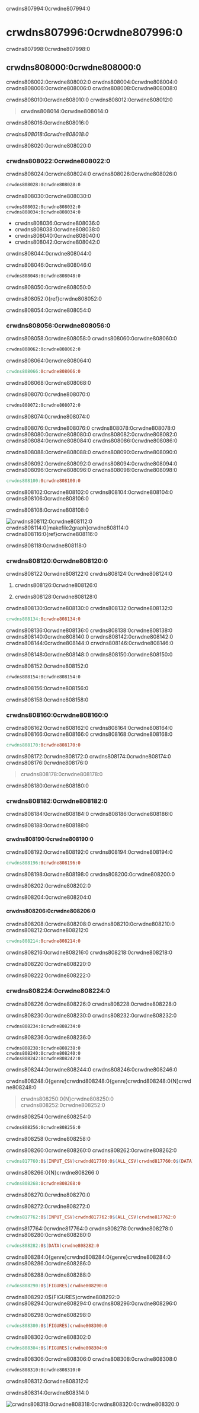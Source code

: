 crwdns807994:0crwdne807994:0
# crwdns807996:0crwdne807996:0

crwdns807998:0crwdne807998:0
## crwdns808000:0crwdne808000:0

crwdns808002:0crwdne808002:0 crwdns808004:0crwdne808004:0 crwdns808006:0crwdne808006:0 crwdns808008:0crwdne808008:0

crwdns808010:0crwdne808010:0 crwdns808012:0crwdne808012:0

> **crwdns808014:0crwdne808014:0**

crwdns808016:0crwdne808016:0

*crwdns808018:0crwdne808018:0*

crwdns808020:0crwdne808020:0
### crwdns808022:0crwdne808022:0

crwdns808024:0crwdne808024:0 crwdns808026:0crwdne808026:0

```bash
crwdns808028:0crwdne808028:0
```

crwdns808030:0crwdne808030:0

```text
crwdns808032:0crwdne808032:0
crwdns808034:0crwdne808034:0
```

- crwdns808036:0crwdne808036:0
- crwdns808038:0crwdne808038:0
- crwdns808040:0crwdne808040:0
- crwdns808042:0crwdne808042:0

crwdns808044:0crwdne808044:0

crwdns808046:0crwdne808046:0

```bash
crwdns808048:0crwdne808048:0
```

crwdns808050:0crwdne808050:0

crwdns808052:0{ref}crwdne808052:0

crwdns808054:0crwdne808054:0
### crwdns808056:0crwdne808056:0

crwdns808058:0crwdne808058:0 crwdns808060:0crwdne808060:0

```bash
crwdns808062:0crwdne808062:0
```

crwdns808064:0crwdne808064:0

```makefile
crwdns808066:0crwdne808066:0
```
crwdns808068:0crwdne808068:0

crwdns808070:0crwdne808070:0

```bash
crwdns808072:0crwdne808072:0
```

crwdns808074:0crwdne808074:0

crwdns808076:0crwdne808076:0 crwdns808078:0crwdne808078:0 crwdns808080:0crwdne808080:0 crwdns808082:0crwdne808082:0 crwdns808084:0crwdne808084:0 crwdns808086:0crwdne808086:0

crwdns808088:0crwdne808088:0 crwdns808090:0crwdne808090:0

crwdns808092:0crwdne808092:0 crwdns808094:0crwdne808094:0 crwdns808096:0crwdne808096:0 crwdns808098:0crwdne808098:0

```makefile
crwdns808100:0crwdne808100:0
```

crwdns808102:0crwdne808102:0 crwdns808104:0crwdne808104:0 crwdns808106:0crwdne808106:0

crwdns808108:0crwdne808108:0

![crwdns808112:0crwdne808112:0](crwdns808110:0crwdne808110:0) crwdns808114:0[makefile2graph]crwdne808114:0 crwdns808116:0{ref}crwdne808116:0

crwdns808118:0crwdne808118:0
### crwdns808120:0crwdne808120:0

crwdns808122:0crwdne808122:0 crwdns808124:0crwdne808124:0

1. crwdns808126:0crwdne808126:0

2. crwdns808128:0crwdne808128:0

crwdns808130:0crwdne808130:0 crwdns808132:0crwdne808132:0

```makefile
crwdns808134:0crwdne808134:0
```

crwdns808136:0crwdne808136:0 crwdns808138:0crwdne808138:0  crwdns808140:0crwdne808140:0  crwdns808142:0crwdne808142:0 crwdns808144:0crwdne808144:0 crwdns808146:0crwdne808146:0

crwdns808148:0crwdne808148:0 crwdns808150:0crwdne808150:0

crwdns808152:0crwdne808152:0

```bash
crwdns808154:0crwdne808154:0
```

crwdns808156:0crwdne808156:0

crwdns808158:0crwdne808158:0
### crwdns808160:0crwdne808160:0

crwdns808162:0crwdne808162:0 crwdns808164:0crwdne808164:0 crwdns808166:0crwdne808166:0 crwdns808168:0crwdne808168:0

```makefile
crwdns808170:0crwdne808170:0
```

crwdns808172:0crwdne808172:0 crwdns808174:0crwdne808174:0 crwdns808176:0crwdne808176:0

> crwdns808178:0crwdne808178:0

crwdns808180:0crwdne808180:0
### crwdns808182:0crwdne808182:0

crwdns808184:0crwdne808184:0 crwdns808186:0crwdne808186:0

crwdns808188:0crwdne808188:0
#### crwdns808190:0crwdne808190:0

crwdns808192:0crwdne808192:0 crwdns808194:0crwdne808194:0

```makefile
crwdns808196:0crwdne808196:0
```

crwdns808198:0crwdne808198:0 crwdns808200:0crwdne808200:0

crwdns808202:0crwdne808202:0

crwdns808204:0crwdne808204:0
#### crwdns808206:0crwdne808206:0

crwdns808208:0crwdne808208:0  crwdns808210:0crwdne808210:0 crwdns808212:0crwdne808212:0

```makefile
crwdns808214:0crwdne808214:0
```

crwdns808216:0crwdne808216:0 crwdns808218:0crwdne808218:0

crwdns808220:0crwdne808220:0

crwdns808222:0crwdne808222:0
### crwdns808224:0crwdne808224:0

crwdns808226:0crwdne808226:0 crwdns808228:0crwdne808228:0

crwdns808230:0crwdne808230:0 crwdns808232:0crwdne808232:0

```bash
crwdns808234:0crwdne808234:0
```

crwdns808236:0crwdne808236:0

```text
crwdns808238:0crwdne808238:0
crwdns808240:0crwdne808240:0
crwdns808242:0crwdne808242:0
```

crwdns808244:0crwdne808244:0 crwdns808246:0crwdne808246:0

crwdns808248:0{genre}crwdnd808248:0{genre}crwdnd808248:0{N}crwdne808248:0

> crwdns808250:0{N}crwdne808250:0 crwdns808252:0crwdne808252:0

crwdns808254:0crwdne808254:0

```bash
crwdns808256:0crwdne808256:0
```
crwdns808258:0crwdne808258:0

crwdns808260:0crwdne808260:0 crwdns808262:0crwdne808262:0

```makefile
crwdns817760:0$(INPUT_CSV)crwdnd817760:0$(ALL_CSV)crwdnd817760:0$(DATA)crwdnd817760:0$(FIGURES)crwdnd817760:0$(FIGURES)crwdnd817760:0$(FIGURES)crwdne817760:0
```

crwdns808266:0{N}crwdne808266:0

```makefile
crwdns808268:0crwdne808268:0
```

crwdns808270:0crwdne808270:0

crwdns808272:0crwdne808272:0

```makefile
crwdns817762:0$(INPUT_CSV)crwdnd817762:0$(ALL_CSV)crwdne817762:0
```

crwdns817764:0crwdne817764:0  crwdns808278:0crwdne808278:0 crwdns808280:0crwdne808280:0

```makefile
crwdns808282:0$(DATA)crwdne808282:0
```

crwdns808284:0{genre}crwdnd808284:0{genre}crwdne808284:0 crwdns808286:0crwdne808286:0

crwdns808288:0crwdne808288:0

```makefile
crwdns808290:0$(FIGURES)crwdne808290:0
```

crwdns808292:0$(FIGURES)crwdne808292:0 crwdns808294:0crwdne808294:0 crwdns808296:0crwdne808296:0

crwdns808298:0crwdne808298:0

```makefile
crwdns808300:0$(FIGURES)crwdne808300:0
```

crwdns808302:0crwdne808302:0

```makefile
crwdns808304:0$(FIGURES)crwdne808304:0
```

crwdns808306:0crwdne808306:0 crwdns808308:0crwdne808308:0

```bash
crwdns808310:0crwdne808310:0
```

crwdns808312:0crwdne808312:0

crwdns808314:0crwdne808314:0

![crwdns808318:0crwdne808318:0](crwdns808316:0crwdne808316:0)crwdns808320:0crwdne808320:0
